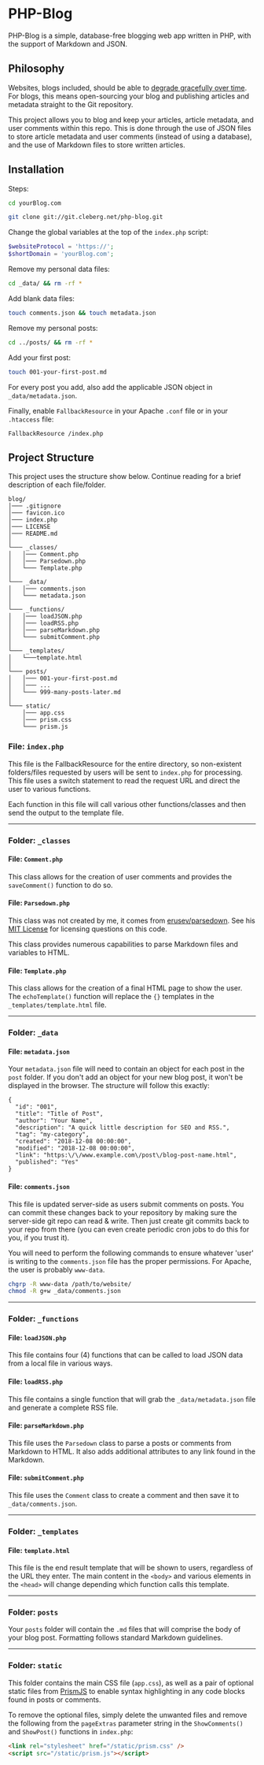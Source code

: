 # PHP-Blog

PHP-Blog is a simple, database-free blogging web app written in PHP, with the
support of Markdown and JSON.

## Philosophy

Websites, blogs included, should be able to
[degrade gracefully over time](https://brandur.org/fragments/graceful-degradation-time).
For blogs, this means open-sourcing your blog and publishing articles and
metadata straight to the Git repository.

This project allows you to blog and keep your articles, article metadata, and
user comments within this repo. This is done through the use of JSON files to
store article metadata and user comments (instead of using a database), and the
use of Markdown files to store written articles.

## Installation

Steps:

```bash
cd yourBlog.com
```

```bash
git clone git://git.cleberg.net/php-blog.git
```

Change the global variables at the top of the `index.php` script:

```php
$websiteProtocol = 'https://';
$shortDomain = 'yourBlog.com';
```

Remove my personal data files:

```bash
cd _data/ && rm -rf *
```

Add blank data files:

```bash
touch comments.json && touch metadata.json
```

Remove my personal posts:

```bash
cd ../posts/ && rm -rf *
```

Add your first post:

```bash
touch 001-your-first-post.md
```

For every post you add, also add the applicable JSON object in
`_data/metadata.json`.

Finally, enable `FallbackResource` in your Apache `.conf` file or in your
`.htaccess` file:

```apacheconf
FallbackResource /index.php
```

## Project Structure

This project uses the structure show below. Continue reading for a brief
description of each file/folder.

```text
blog/
│─── .gitignore
│─── favicon.ico
│─── index.php
│─── LICENSE
│─── README.md
│
└─── _classes/
│   │─── Comment.php
│   │─── Parsedown.php
│   └─── Template.php
│
└─── _data/
│   │─── comments.json
│   └─── metadata.json
│
└─── _functions/
│   │─── loadJSON.php
│   │─── loadRSS.php
│   │─── parseMarkdown.php
│   └─── submitComment.php
│
└─── _templates/
│   └───template.html
│
└─── posts/
│   │─── 001-your-first-post.md
│   │─── ...
│   └─── 999-many-posts-later.md
│
└─── static/
    │─── app.css
    │─── prism.css
    └─── prism.js
```

### File: `index.php`

This file is the FallbackResource for the entire directory, so non-existent
folders/files requested by users will be sent to `index.php` for processing.
This file uses a switch statement to read the request URL and direct the user to
various functions.

Each function in this file will call various other functions/classes and then
send the output to the template file.

---

### Folder: `_classes`

#### File: `Comment.php`

This class allows for the creation of user comments and provides the
`saveComment()` function to do so.

#### File: `Parsedown.php`

This class was not created by me, it comes from
[erusev/parsedown](https://github.com/erusev/parsedown). See his
[MIT License](https://raw.githubusercontent.com/erusev/parsedown/master/LICENSE.txt)
for licensing questions on this code.

This class provides numerous capabilities to parse Markdown files and variables
to HTML.

#### File: `Template.php`

This class allows for the creation of a final HTML page to show the user. The
`echoTemplate()` function will replace the `{}` templates in the
`_templates/template.html` file.

---

### Folder: `_data`

#### File: `metadata.json`

Your `metadata.json` file will need to contain an object for each post in the
`post` folder. If you don't add an object for your new blog post, it won't be
displayed in the browser. The structure will follow this exactly:

```
{
  "id": "001",
  "title": "Title of Post",
  "author": "Your Name",
  "description": "A quick little description for SEO and RSS.",
  "tag": "my-category",
  "created": "2018-12-08 00:00:00",
  "modified": "2018-12-08 00:00:00",
  "link": "https:\/\/www.example.com\/post\/blog-post-name.html",
  "published": "Yes"
}
```

#### File: `comments.json`

This file is updated server-side as users submit comments on posts. You can
commit these changes back to your repository by making sure the server-side git
repo can read & write. Then just create git commits back to your repo from there
(you can even create periodic cron jobs to do this for you, if you trust it).

You will need to perform the following commands to ensure whatever 'user' is
writing to the `comments.json` file has the proper permissions. For Apache, the
user is probably `www-data`.

```bash
chgrp -R www-data /path/to/website/
chmod -R g+w _data/comments.json
```

---

### Folder: `_functions`

#### File: `loadJSON.php`

This file contains four (4) functions that can be called to load JSON data from
a local file in various ways.

#### File: `loadRSS.php`

This file contains a single function that will grab the `_data/metadata.json`
file and generate a complete RSS file.

#### File: `parseMarkdown.php`

This file uses the `Parsedown` class to parse a posts or comments from Markdown
to HTML. It also adds additional attributes to any link found in the Markdown.

#### File: `submitComment.php`

This file uses the `Comment` class to create a comment and then save it to
`_data/comments.json`.

---

### Folder: `_templates`

#### File: `template.html`

This file is the end result template that will be shown to users, regardless of
the URL they enter. The main content in the `<body>` and various elements in the
`<head>` will change depending which function calls this template.

---

### Folder: `posts`

Your `posts` folder will contain the `.md` files that will comprise the body of
your blog post. Formatting follows standard Markdown guidelines.

---

### Folder: `static`

This folder contains the main CSS file (`app.css`), as well as a pair of
optional static files from [PrismJS](https://prismjs.com) to enable syntax
highlighting in any code blocks found in posts or comments.

To remove the optional files, simply delete the unwanted files and remove the
following from the `pageExtras` parameter string in the `ShowComments()` and
`ShowPost()` functions in `index.php`:

```html
<link rel="stylesheet" href="/static/prism.css" />
<script src="/static/prism.js"></script>
```
